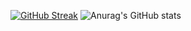 [![GitHub Streak](https://streak-stats.demolab.com?user=Reem24R&theme=radical&hide_border=true)](https://git.io/streak-stats)
![Anurag's GitHub stats](https://github-readme-stats.vercel.app/apiReem24R=anuraghazra&show_icons=true&theme=radical)
